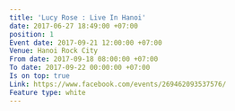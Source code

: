 ```yaml
---
title: 'Lucy Rose : Live In Hanoi'
date: 2017-06-27 18:49:00 +07:00
position: 1
Event date: 2017-09-21 12:00:00 +07:00
Venue: Hanoi Rock City
From date: 2017-09-18 08:00:00 +07:00
To date: 2017-09-22 00:00:00 +07:00
Is on top: true
Link: https://www.facebook.com/events/269462093537576/
Feature type: white
---
```



